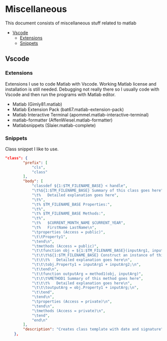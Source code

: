 <!-- omit in toc -->
# Miscellaneous

This document consists of miscellaneous stuff related to matlab

- [Vscode](#vscode)
  - [Extensions](#extensions)
  - [Snippets](#snippets)

## Vscode

### Extensions

Extensions I use to code Matlab with Vscode.
Working Matlab license and installation is still needed.
Debugging not really there so I usually code with Vscode and then run the programs with Matlab editor.

- Matlab (Gimly81.matlab)
- Matlab Extension Pack (bat67.matlab-extension-pack)
- Matlab Interactive Terminal (apommel.matlab-interactive-terminal)
- matlab-formatter (AffenWiesel.matlab-formatter)
- Matlabsnippets (Slaier.matlab-complete)

### Snippets

Class snippet I like to use.

```Json
"class": {
		"prefix": [
			"cls",
			"class"
		],
		"body": [
			"classdef ${1:$TM_FILENAME_BASE} < handle",
			"\t%${1:$TM_FILENAME_BASE} Summary of this class goes here",
			"\t%   Detailed explanation goes here",
			"\t%",
			"\t% $TM_FILENAME_BASE Properties:",
			"\t%",
			"\t% $TM_FILENAME_BASE Methods:",
			"\t%",
			"\t%   $CURRENT_MONTH_NAME $CURRENT_YEAR",
			"\t%   FirstName LastName\n",
			"\tproperties (Access = public)",
			"\t\tProperty1",
			"\tend\n",
			"\tmethods (Access = public)",
			"\t\tfunction obj = ${1:$TM_FILENAME_BASE}(inputArg1, inputArg2)",
			"\t\t\t%${1:$TM_FILENAME_BASE} Construct an instance of this class",
			"\t\t\t%   Detailed explanation goes here\n",
			"\t\t\tobj.Property1 = inputArg1 + inputArg2;\n",
			"\t\tend\n",
			"\t\tfunction outputArg = method1(obj, inputArg)",
			"\t\t\t%METHOD1 Summary of this method goes here",
			"\t\t\t%   Detailed explanation goes here\n",
			"\t\t\toutputArg = obj.Property1 + inputArg;\n",
			"\t\tend",
			"\tend\n",
			"\tproperties (Access = private)\n",
			"\tend\n",
			"\tmethods (Access = private)\n",
			"\tend",
			"end\n"
		],
		"description": "Creates class template with date and signature"
	},
```
